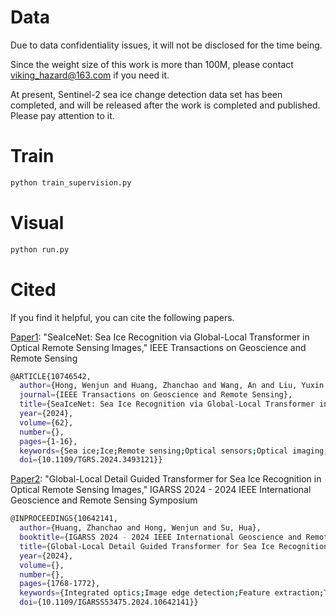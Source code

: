 # Data
Due to data confidentiality issues, it will not be disclosed for the time being. 

Since the weight size of this work is more than 100M, please contact viking_hazard@163.com if you need it.

At present, Sentinel-2 sea ice change detection data set has been completed, and will be released after the work is completed and published. Please pay attention to it.

# Train
```bash
python train_supervision.py
```

# Visual
```bash
python run.py
```

# Cited
If you find it helpful, you can cite the following papers.

[Paper1](https://ieeexplore.ieee.org/document/10746542): "SeaIceNet: Sea Ice Recognition via Global-Local Transformer in Optical Remote Sensing Images," IEEE Transactions on Geoscience and Remote Sensing 

```bash
@ARTICLE{10746542,
  author={Hong, Wenjun and Huang, Zhanchao and Wang, An and Liu, Yuxin and Cai, Junchao and Su, Hua},
  journal={IEEE Transactions on Geoscience and Remote Sensing}, 
  title={SeaIceNet: Sea Ice Recognition via Global-Local Transformer in Optical Remote Sensing Images}, 
  year={2024},
  volume={62},
  number={},
  pages={1-16},
  keywords={Sea ice;Ice;Remote sensing;Optical sensors;Optical imaging;Integrated optics;Image segmentation;Feature extraction;Data mining;Accuracy;Climate change;Deep learning;sea ice recognition;semantic segmentation;Transformer model},
  doi={10.1109/TGRS.2024.3493121}}
```

[Paper2](https://ieeexplore.ieee.org/document/10746542): "Global-Local Detail Guided Transformer for Sea Ice Recognition in Optical Remote Sensing Images," IGARSS 2024 - 2024 IEEE International Geoscience and Remote Sensing Symposium

```bash
@INPROCEEDINGS{10642141,
  author={Huang, Zhanchao and Hong, Wenjun and Su, Hua},
  booktitle={IGARSS 2024 - 2024 IEEE International Geoscience and Remote Sensing Symposium}, 
  title={Global-Local Detail Guided Transformer for Sea Ice Recognition in Optical Remote Sensing Images}, 
  year={2024},
  volume={},
  number={},
  pages={1768-1772},
  keywords={Integrated optics;Image edge detection;Feature extraction;Transformers;Optical imaging;Decoding;Optical sensors;sea ice recognition;image segmentation;deep learning;Transformer model},
  doi={10.1109/IGARSS53475.2024.10642141}}

